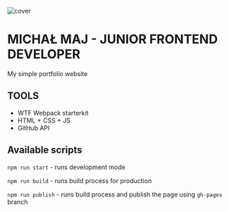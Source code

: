 ![cover]("https://michalmaj1987.github.io./public/og-jfd.png")
# MICHAŁ MAJ - JUNIOR FRONTEND DEVELOPER

My simple portfolio website

## TOOLS

- WTF Webpack starterkit
- HTML + CSS + JS
- GitHub API

## Available scripts

`npm run start` - runs development mode

`npm run build` - runs build process for production

`npm run publish` - runs build process and publish the page using `gh-pages` branch

